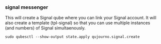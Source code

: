 ### signal messenger

This will create a Signal qube where you can link your Signal account. It will also create a template (tpl-signal) so that you can use multiple instances (and numbers) of Signal simultaenously.

```
sudo qubesctl --show-output state.apply qujourno.signal.create
```
